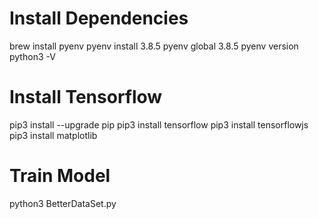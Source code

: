 

# Install Dependencies 

brew install pyenv
pyenv install 3.8.5
pyenv global 3.8.5
pyenv version
python3 -V

# Install Tensorflow
pip3 install --upgrade pip
pip3 install tensorflow
pip3 install tensorflowjs
pip3 install matplotlib

# Train Model
python3 BetterDataSet.py

